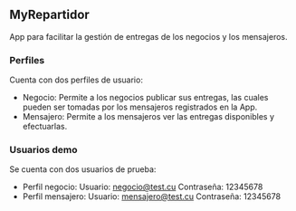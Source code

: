 ## MyRepartidor

App para facilitar la gestión de entregas de los negocios y los mensajeros.

### Perfiles

Cuenta con dos perfiles de usuario:

- Negocio: Permite a los negocios publicar sus entregas, las cuales pueden ser tomadas por los mensajeros registrados en la App.
- Mensajero: Permite a los mensajeros ver las entregas disponibles y efectuarlas.

### Usuarios demo

Se cuenta con dos usuarios de prueba:

- Perfil negocio: Usuario: negocio@test.cu Contraseña: 12345678
- Perfil mensajero: Usuario: mensajero@test.cu Contraseña: 12345678
